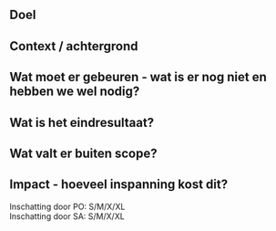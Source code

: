 ## Doel

## Context / achtergrond

## Wat moet er gebeuren - wat is er nog niet en hebben we wel nodig?

## Wat is het eindresultaat?

## Wat valt er buiten scope?

## Impact - hoeveel inspanning kost dit? 
Inschatting door PO: S/M/X/XL  
Inschatting door SA: S/M/X/XL  
